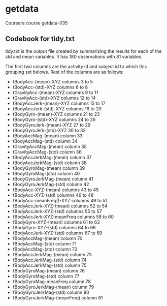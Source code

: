 # getdata
Coursera course getdata-035

## Codebook for tidy.txt

tidy.txt is the output file created by summarizing the results for each of the std and mean variables. It has 180 observations with 81 variables.

The first two columns are the activity id and subject id to which this grouping set belows. Rest of the columns are as follows:

* tBodyAcc-(mean)-XYZ  columns 3 to 5
* tBodyAcc-(std)-XYZ  columns 6 to 8
* tGravityAcc-(mean)-XYZ  columns 9 to 11
* tGravityAcc-(std)-XYZ   columns 12 to 14
* tBodyAccJerk-(mean)-XYZ  columns 15 to 17
* tBodyAccJerk-(std)-XYZ  columns 18 to 20
* tBodyGyro-(mean)-XYZ  columns 21 to 23
* tBodyGyro-(std)-XYZ  columns 24 to 26
* tBodyGyroJerk-(mean)-XYZ   27 to 29
* tBodyGyroJerk-(std)-XYZ   30 to 32
* tBodyAccMag-(mean)  column 33
* tBodyAccMag-(std)   column 34
* tGravityAccMag-(mean)  column 35
* tGravityAccMag-(std) column 36
* tBodyAccJerkMag-(mean) column 37
* tBodyAccJerkMag-(std) column 38
* tBodyGyroMag-(mean) column 39
* tBodyGyroMag-(std) column 40
* tBodyGyroJerkMag-(mean) column 41
* tBodyGyroJerkMag-(std) column 42
* fBodyAcc-XYZ-(mean) columns 43 to 45 
* fBodyAcc-XYZ-(std) columns 46 to 48
* fBodyAcc-meanFreq()-XYZ columns 49 to 51
* fBodyAccJerk-XYZ-(mean) columns 52 to 54
* fBodyAccJerk-XYZ-(std) columns 55 to 57
* fBodyAccJerk-XYZ-meanFreq columns 58 to 60
* fBodyGyro-XYZ-(mean) columns 61 to 63
* fBodyGyro-XYZ-(std) columns 64 to 66
* fBodyAccJerk-XYZ-(std) columns 67 to 69
* fBodyAccMag-(mean) column 70
* fBodyAccMag-(std) column 71
* fBodyAccMag-(std) column 72
* fBodyAccJerkMag-(mean) column 73
* fBodyAccJerkMag-(std) column 74
* fBodyAccJerkMag-(std) column 75
* fBodyGyroMag-(mean) column 76
* fBodyGyroMag-(std) column 77
* fBodyGyroMag-meanFreq column 78
* fBodyGyroJerkMag-(mean) column 79
* fBodyGyroJerkMag-(std) column 80
* fBodyGyroJerkMag-(meanFreq) column 81
